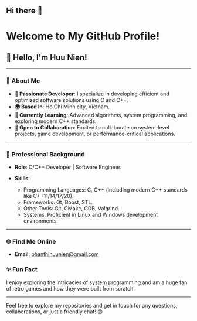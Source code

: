 ## Hi there 👋
# Welcome to My GitHub Profile!

## 👋 Hello, I'm Huu Nien!

---

### 🚀 About Me

- **🌟 Passionate Developer**: I specialize in developing efficient and optimized software solutions using C and C++.
- **🌍 Based In**: Ho Chi Minh city, Vietnam.
- **🌱 Currently Learning**: Advanced algorithms, system programming, and exploring modern C++ standards.
- **💼 Open to Collaboration**: Excited to collaborate on system-level projects, game development, or performance-critical applications.

---

### 💼 Professional Background

- **Role**: C/C++ Developer | Software Engineer.

- **Skills**:

  - Programming Languages: C, C++ (including modern C++ standards like C++11/14/17/20).
  - Frameworks: Qt, Boost, STL.
  - Other Tools: Git, CMake, GDB, Valgrind.
  - Systems: Proficient in Linux and Windows development environments.
---

### 🌐 Find Me Online
- **Email**: phanthihuunien@gmail.com


### ✨ Fun Fact

I enjoy exploring the intricacies of system programming and am a huge fan of retro games and how they were built from scratch!

---

Feel free to explore my repositories and get in touch for any questions, collaborations, or just a friendly chat! 😊

